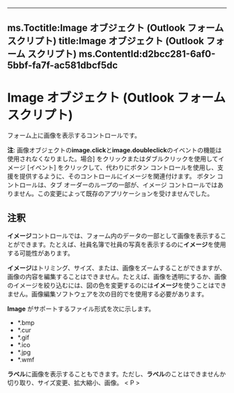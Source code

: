 

---
ms.Toctitle:Image オブジェクト (Outlook フォーム スクリプト)
title:Image オブジェクト (Outlook フォーム スクリプト)
ms.ContentId:d2bcc281-6af0-5bbf-fa7f-ac581dbcf5dc
---
# Image オブジェクト (Outlook フォーム スクリプト)




フォーム上に画像を表示するコントロールです。



**注**: 画像オブジェクトの**image.click**と**image.doubleclick**のイベントの機能は使用されなくなりました。場合] をクリックまたはダブルクリックを使用してイメージ [イベント] をクリックして、代わりにボタン コントロールを使用し、支援を提供するように、そのコントロールにイメージを関連付けます。 ボタン コントロールは、タブ オーダーのループの一部が、イメージ コントロールではありません。この変更によって既存のアプリケーションを受けませんでした。

## 注釈
**イメージ**コントロールでは、フォーム内のデータの一部として画像を表示することができます。たとえば、社員名簿で社員の写真を表示するのに**イメージ**を使用する可能性があります。



**イメージ**はトリミング、サイズ、または、画像をズームすることができますが、画像の内容を編集することはできません。たとえば、画像を透明にするか、画像のイメージを絞り込むには、図の色を変更するのには**イメージ**を使うことはできません。画像編集ソフトウェアを次の目的でを使用する必要があります。



**Image** がサポートするファイル形式を次に示します。

- *.bmp
- *.cur
- *.gif
- *.ico
- *.jpg
- *.wmf








**ラベル**に画像を表示することもできます。ただし、**ラベル**のことはできませんか切り取り、サイズ変更、拡大縮小、画像。 < P >




